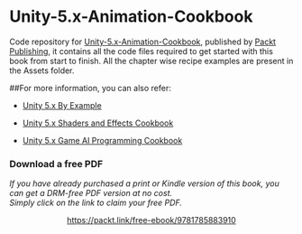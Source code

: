 


# Unity-5.x-Animation-Cookbook
Code repository for [Unity-5.x-Animation-Cookbook](https://www.packtpub.com/game-development/unity-5x-animation-cookbook?utm_source=GitHub&utm_medium=repo&utm_campaign=9781785883910), published by [Packt Publishing](https://www.packtpub.com/), it contains all the code files required to get started with this book from start to finish. All the chapter wise recipe examples are present in the Assets folder.


##For more information, you can also refer:
* [Unity 5.x By Example](https://www.packtpub.com/game-development/unity-5x-example?utm_source=GitHub&utm_medium=repo&utm_campaign=9781785888380)

* [Unity 5.x Shaders and Effects Cookbook](https://www.packtpub.com/game-development/unity-5x-shaders-and-effects-cookbook?utm_source=GitHub&utm_medium=repo&utm_campaign=9781785285240)

* [Unity 5.x Game AI Programming Cookbook](https://www.packtpub.com/game-development/unity-5x-game-ai-programming-cookbook?utm_source=GitHub&utm_medium=repo&utm_campaign=9781783553570)


### Download a free PDF

 <i>If you have already purchased a print or Kindle version of this book, you can get a DRM-free PDF version at no cost.<br>Simply click on the link to claim your free PDF.</i>
<p align="center"> <a href="https://packt.link/free-ebook/9781785883910">https://packt.link/free-ebook/9781785883910 </a> </p>
